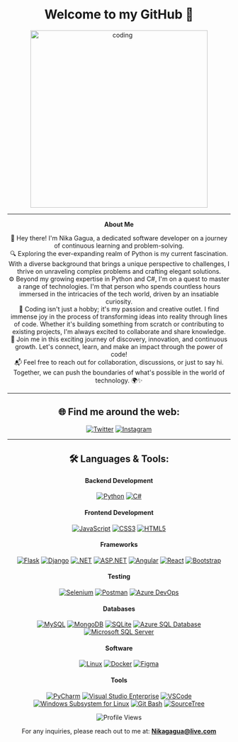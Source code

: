 <div align="center">
<h1>Welcome to my GitHub 👋</h1>
<img align="center" alt="coding" width="400" src="https://cdn.dribbble.com/users/1162077/screenshots/3848914/programmer.gif">
</div>

---

<div align="center">
  
**About Me**

👋 Hey there! I'm Nika Gagua, a dedicated software developer on a journey of continuous learning and problem-solving. <br>
🔍 Exploring the ever-expanding realm of Python is my current fascination. With a diverse background that brings a unique perspective to challenges, I thrive on unraveling complex problems and crafting elegant solutions. <br>
⚙️ Beyond my growing expertise in Python and C#, I'm on a quest to master a range of technologies. I'm that person who spends countless hours immersed in the intricacies of the tech world, driven by an insatiable curiosity. <br>
🚀 Coding isn't just a hobby; it's my passion and creative outlet. I find immense joy in the process of transforming ideas into reality through lines of code. Whether it's building something from scratch or contributing to existing projects, I'm always excited to collaborate and share knowledge. <br>
🌟 Join me in this exciting journey of discovery, innovation, and continuous growth. Let's connect, learn, and make an impact through the power of code! <br>
📬 Feel free to reach out for collaboration, discussions, or just to say hi. Together, we can push the boundaries of what's possible in the world of technology. 🌍✨

</div>

---

<h2 align="center">🌐 Find me around the web:</h2>
<div align="center">

[![Twitter](https://img.shields.io/badge/Twitter-blue?style=flat-square&logo=twitter&labelColor=blue)](https://twitter.com/nicknet1c)
[![Instagram](https://img.shields.io/badge/Instagram-E4405F?style=flat-square&logo=instagram&logoColor=white)](https://www.instagram.com/nicknet1c/)

</div>

---

<h2 align="center">🛠️ Languages & Tools:</h2>

<h4 align="center">Backend Development</h4>
<div align="center">

[![Python](https://img.shields.io/badge/-Python-black?style=flat-square&logo=python)](https://www.python.org/)
[![C#](https://img.shields.io/badge/-C%23-blue?style=flat-square&logo=csharp)](https://docs.microsoft.com/en-us/dotnet/csharp/)


</div>

<h4 align="center">Frontend Development</h4>
<div align="center">

[![JavaScript](https://img.shields.io/badge/-JavaScript-black?style=flat-square&logo=javascript)](https://developer.mozilla.org/en-US/docs/Web/JavaScript)
[![CSS3](https://img.shields.io/badge/-CSS3-blue?style=flat-square&logo=css3)](https://developer.mozilla.org/en-US/docs/Web/CSS)
[![HTML5](https://img.shields.io/badge/-HTML5-red?style=flat-square&logo=html5)](https://developer.mozilla.org/en-US/docs/Web/HTML)

</div>


<h4 align="center">Frameworks</h4>
<div align="center">
 
[![Flask](https://img.shields.io/badge/-Flask-black?style=flat-square&logo=flask)](https://flask.palletsprojects.com/)
[![Django](https://img.shields.io/badge/-Django-darkgreen?style=flat-square&logo=django)](https://www.djangoproject.com/)
[![.NET](https://img.shields.io/badge/-.NET-blueviolet?style=flat-square&logo=.net)](https://dotnet.microsoft.com/)
[![ASP.NET](https://img.shields.io/badge/-ASP.NET-orange?style=flat-square&logo=.net)](https://dotnet.microsoft.com/apps/aspnet)
[![Angular](https://img.shields.io/badge/-Angular-red?style=flat-square&logo=angular)](https://angular.io/)
[![React](https://img.shields.io/badge/-React-black?style=flat-square&logo=react)](https://reactjs.org/)
[![Bootstrap](https://img.shields.io/badge/-Bootstrap-purple?style=flat-square&logo=bootstrap)](https://getbootstrap.com/)


</div>

<h4 align="center">Testing</h4>
<div align="center">

[![Selenium](https://img.shields.io/badge/-Selenium-darkgreen?style=flat-square&logo=selenium)](https://www.selenium.dev/)
[![Postman](https://img.shields.io/badge/-Postman-orange?style=flat-square&logo=postman)](https://www.postman.com/)
[![Azure DevOps](https://img.shields.io/badge/-AzureDevOps-0078D7?style=flat-square&logo=azure-devops)](https://azure.microsoft.com/en-us/services/devops/)

</div>

<h4 align="center">Databases</h4>
<div align="center">

[![MySQL](https://img.shields.io/badge/-MySQL-blue?style=flat-square&logo=mysql)](https://www.mysql.com/)
[![MongoDB](https://img.shields.io/badge/-MongoDB-green?style=flat-square&logo=mongodb)](https://www.mongodb.com/)
[![SQLite](https://img.shields.io/badge/-SQLite-lightgray?style=flat-square&logo=sqlite)](https://www.sqlite.org/)
[![Azure SQL Database](https://img.shields.io/badge/-Azure%20SQL%20Database-blue?style=flat-square&logo=microsoft-azure)](https://azure.microsoft.com/services/sql-database/)
[![Microsoft SQL Server](https://img.shields.io/badge/-SQL%20Server-orange?style=flat-square&logo=microsoft-sql-server)](https://www.microsoft.com/en-us/sql-server)


<h4 align="center">Software</h4>
<div align="center">

[![Linux](https://img.shields.io/badge/-Linux-black?style=flat-square&logo=linux)](https://www.linux.org/)
[![Docker](https://img.shields.io/badge/-Docker-blue?style=flat-square&logo=docker)](https://www.docker.com/)
[![Figma](https://img.shields.io/badge/-Figma-orange?style=flat-square&logo=figma)](https://www.figma.com/)

</div>

<h4 align="center">Tools</h4>
<div align="center">

[![PyCharm](https://img.shields.io/badge/-PyCharm-black?style=flat-square&logo=pycharm)](https://www.jetbrains.com/pycharm/)
[![Visual Studio Enterprise](https://img.shields.io/badge/-Visual%20Studio%20Enterprise-purple?style=flat-square&logo=visual-studio)](https://visualstudio.microsoft.com/vs/)
[![VSCode](https://img.shields.io/badge/-VSCode-blue?style=flat-square&logo=visual-studio-code)](https://code.visualstudio.com/)
[![Windows Subsystem for Linux](https://img.shields.io/badge/-WSL-lightgray?style=flat-square&logo=ubuntu)](https://docs.microsoft.com/en-us/windows/wsl/)
[![Git Bash](https://img.shields.io/badge/-Git%20Bash-black?style=flat-square&logo=git)](https://gitforwindows.org/)
[![SourceTree](https://img.shields.io/badge/-SourceTree-blue?style=flat-square&logo=atlassian)](https://www.sourcetreeapp.com/)



</div>

<div align="center">
  
![Profile Views](https://komarev.com/ghpvc/?username=nikagagua&label=Profile%20views&color=0e75b6&style=flat)
  
For any inquiries, please reach out to me at: **Nikagagua@live.com**

</div>

